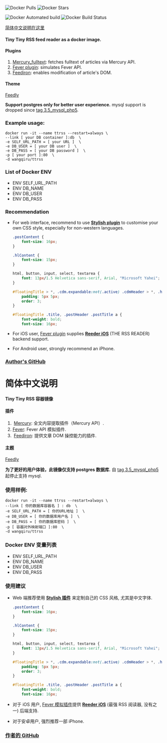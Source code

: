 ![Docker Pulls](https://img.shields.io/docker/pulls/wangqiru/ttrss.svg)
![Docker Stars](https://img.shields.io/docker/stars/wangqiru/ttrss.svg)

![Docker Automated build](https://img.shields.io/docker/automated/wangqiru/ttrss.svg)
![Docker Build Status](https://img.shields.io/docker/build/wangqiru/ttrss.svg)

[简体中文说明在这里](#简体中文说明)

#### Tiny Tiny RSS feed reader as a docker image.

#### Plugins

1.  [Mercury_fulltext](https://github.com/HenryQW/mercury_fulltext): fetches fulltext of articles via Mercury API.
2.  [Fever plugin](https://github.com/HenryQW/tinytinyrss-fever-plugin): simulates Fever API.
3.  [Feediron](https://github.com/feediron/ttrss_plugin-feediron): enables modification of article's DOM.

#### Theme

[Feedly](https://github.com/levito/tt-rss-feedly-theme)

**Support postgres only for better user experience.** mysql support is dropped since [tag 3.5_mysql_php5](https://github.com/HenryQW/docker-ttrss-plugins/tree/3.5_mysql_php5).

### Example usage:

```
docker run -it --name ttrss --restart=always \
--link [ your DB container ]:db  \
-e SELF_URL_PATH = [ your URL ]  \
-e DB_USER = [ your DB user ]  \
-e DB_PASS = [ your DB password ]  \
-p [ your port ]:80  \
-d wangqiru/ttrss
```

### List of Docker ENV

* ENV SELF_URL_PATH
* ENV DB_NAME
* ENV DB_USER
* ENV DB_PASS

### Recommendation

* For web interface, recommend to use **[Stylish plugin](https://userstyles.org/)** to customise your own CSS style, especially for non-western languages.

  ```css
  .postContent {
      font-size: 16px;
  }

  .hlContent {
      font-size: 15px;
  }

  html, button, input, select, textarea {
      font: 13px/1.5 Helvetica sans-serif, Arial, "Microsoft Yahei";
  }

  #floatingTitle > *, .cdm.expandable:not(.active) .cdmHeader > *, .hl > * {
      padding: 5px 5px;
      order: 3;
  }

  #floatingTitle .title, .postHeader .postTitle a {
      font-weight: bold;
      font-size: 16px;
  ```

* For iOS user, [Fever plugin](https://github.com/HenryQW/tinytinyrss-fever-plugin) supplies **[Reeder iOS](http://reederapp.com/ios/)** (THE RSS READER) backend support.

* For Android user, strongly recommend an iPhone.

### [Author's GitHub](https://github.com/HenryQW/docker-ttrss-plugins)

# 简体中文说明

#### Tiny Tiny RSS 容器镜像

#### 插件

1.  [Mercury](https://github.com/HenryQW/mercury_fulltext): 全文内容提取插件（Mercury API）.
2.  [Fever](https://github.com/HenryQW/tinytinyrss-fever-plugin): Fever API 模拟插件.
3.  [Feediron](https://github.com/feediron/ttrss_plugin-feediron): 提供文章 DOM 操控能力的插件.

#### 主题

[Feedly](https://github.com/levito/tt-rss-feedly-theme)

**为了更好的用户体验，此镜像仅支持 postgres 数据库.** 自 [tag 3.5_mysql_php5](https://github.com/HenryQW/docker-ttrss-plugins/tree/3.5_mysql_php5) 起停止支持 mysql.

### 使用样例:

```
docker run -it --name ttrss --restart=always \
--link [ 你的数据库容器名 ] : db  \
-e SELF_URL_PATH = [ 你的URL地址 ]  \
-e DB_USER = [ 你的数据库用户名 ]  \
-e DB_PASS = [ 你的数据库密码 ]  \
-p [ 容器对外映射端口 ]:80  \
-d wangqiru/ttrss
```

### Docker ENV 变量列表

* ENV SELF_URL_PATH
* ENV DB_NAME
* ENV DB_USER
* ENV DB_PASS

### 使用建议

* Web 端推荐使用 **[Stylish 插件](https://userstyles.org/)** 来定制自己的 CSS 风格, 尤其是中文字体.

  ```css
  .postContent {
      font-size: 16px;
  }

  .hlContent {
      font-size: 15px;
  }

  html, button, input, select, textarea {
      font: 13px/1.5 Helvetica sans-serif, Arial, "Microsoft Yahei";
  }

  #floatingTitle > *, .cdm.expandable:not(.active) .cdmHeader > *, .hl > * {
      padding: 5px 5px;
      order: 3;
  }

  #floatingTitle .title, .postHeader .postTitle a {
      font-weight: bold;
      font-size: 16px;
  ```

* 对于 iOS 用户, [Fever 模拟插件](https://github.com/HenryQW/tinytinyrss-fever-plugin)提供 **[Reeder iOS](http://reederapp.com/ios/)** (最强 RSS 阅读器, 没有之一) 后端支持.

* 对于安卓用户, 强烈推荐一部 iPhone.

### [作者的 GitHub](https://github.com/HenryQW/docker-ttrss-plugins)
